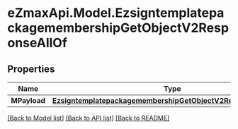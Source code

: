 
# eZmaxApi.Model.EzsigntemplatepackagemembershipGetObjectV2ResponseAllOf

## Properties

Name | Type | Description | Notes
------------ | ------------- | ------------- | -------------
**MPayload** | [**EzsigntemplatepackagemembershipGetObjectV2ResponseMPayload**](EzsigntemplatepackagemembershipGetObjectV2ResponseMPayload.md) |  | 

[[Back to Model list]](../README.md#documentation-for-models)
[[Back to API list]](../README.md#documentation-for-api-endpoints)
[[Back to README]](../README.md)

